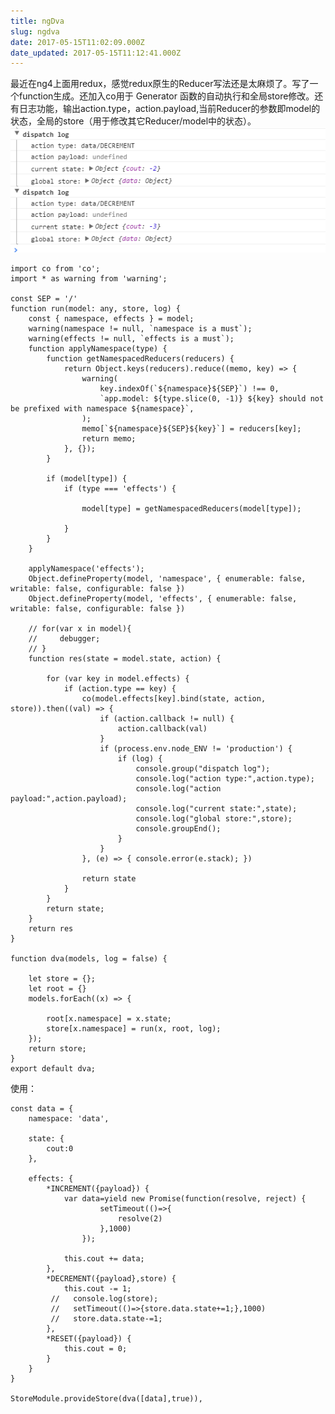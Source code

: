 ```yaml
---
title: ngDva
slug: ngdva
date: 2017-05-15T11:02:09.000Z
date_updated: 2017-05-15T11:12:41.000Z
---
```


最近在ng4上面用redux，感觉redux原生的Reducer写法还是太麻烦了。写了一个function生成。还加入co用于 Generator 函数的自动执行和全局store修改。还有日志功能，输出action.type，action.payload,当前Reducer的参数即model的状态，全局的store（用于修改其它Reducer/model中的状态）。
![](/source/images/2017/05/QQ--20170515190744.png)

    import co from 'co';
    import * as warning from 'warning';
    
    const SEP = '/'
    function run(model: any, store, log) {
        const { namespace, effects } = model;
        warning(namespace != null, `namespace is a must`);
        warning(effects != null, `effects is a must`);
        function applyNamespace(type) {
            function getNamespacedReducers(reducers) {
                return Object.keys(reducers).reduce((memo, key) => {
                    warning(
                        key.indexOf(`${namespace}${SEP}`) !== 0,
                        `app.model: ${type.slice(0, -1)} ${key} should not be prefixed with namespace ${namespace}`,
                    );
                    memo[`${namespace}${SEP}${key}`] = reducers[key];
                    return memo;
                }, {});
            }
    
            if (model[type]) {
                if (type === 'effects') {
    
                    model[type] = getNamespacedReducers(model[type]);
    
                }
            }
        }
    
        applyNamespace('effects');
        Object.defineProperty(model, 'namespace', { enumerable: false, writable: false, configurable: false })
        Object.defineProperty(model, 'effects', { enumerable: false, writable: false, configurable: false })
    
        // for(var x in model){
        //     debugger;
        // }
        function res(state = model.state, action) {
    
            for (var key in model.effects) {
                if (action.type == key) {
                    co(model.effects[key].bind(state, action, store)).then((val) => {
                        if (action.callback != null) {
                            action.callback(val)
                        }
                        if (process.env.node_ENV != 'production') {
                            if (log) {
                                console.group("dispatch log");
                                console.log("action type:",action.type);
                                console.log("action payload:",action.payload);
                                console.log("current state:",state);
                                console.log("global store:",store);
                                console.groupEnd();
                            }
                        }
                    }, (e) => { console.error(e.stack); })
    
                    return state
                }
            }
            return state;
        }
        return res
    }
    
    function dva(models, log = false) {
    
        let store = {};
        let root = {}
        models.forEach((x) => {
    
            root[x.namespace] = x.state;
            store[x.namespace] = run(x, root, log);
        });
        return store;
    }
    export default dva;
    

使用：

    const data = {
        namespace: 'data',
    
        state: {
            cout:0
        },
    
        effects: {
            *INCREMENT({payload}) {
                var data=yield new Promise(function(resolve, reject) {
                        setTimeout(()=>{
                            resolve(2)
                        },1000)
                    });
                
                this.cout += data;
            },
            *DECREMENT({payload},store) {
                this.cout -= 1;
             //   console.log(store);
             //   setTimeout(()=>{store.data.state+=1;},1000)
             //   store.data.state-=1;
            },
            *RESET({payload}) {
                this.cout = 0;
            }
        }
    }
    
    StoreModule.provideStore(dva([data],true)),
    

